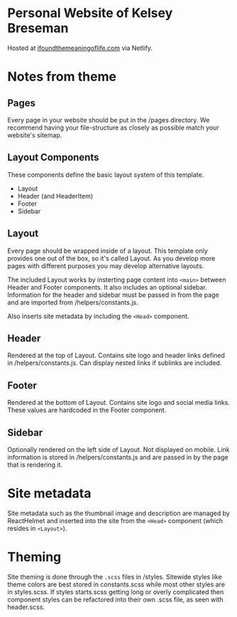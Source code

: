 # Personal Website of Kelsey Breseman
Hosted at [ifoundthemeaningoflife.com](//ifoundthemeaningoflife.com) via Netlify.

# Notes from theme
## Pages
Every page in your website should be put in the /pages directory. We recommend having your file-structure as closely as possible match your website's sitemap.

## Layout Components
These components define the basic layout system of this template.
* Layout
* Header (and HeaderItem)
* Footer
* Sidebar

## Layout
Every page should be wrapped inside of a layout. This template only provides one out of the box, so it's called Layout. As you develop more pages with different purposes you may develop alternative layouts.

The included Layout works by insterting page content into ```<main>``` between Header and Footer components. It also includes an optional sidebar. Information for the header and sidebar must be passed in from the page and are imported from /helpers/constants.js.

Also inserts site metadata by including the ```<Head>``` component.

## Header
Rendered at the top of Layout. Contains site logo and header links defined in /helpers/constants.js. Can display nested links if sublinks are included.

## Footer
Rendered at the bottom of Layout. Contains site logo and social media links. These values are hardcoded in the Footer component.

## Sidebar
Optionally rendered on the left side of Layout. Not displayed on mobile. Link information is stored in /helpers/constants.js and are passed in by the page that is rendering it.

# Site metadata
Site metadata such as the thumbnail image and description are managed by ReactHelmet and inserted into the site from the ```<Head>``` component (which resides in ```<Layout>```).

# Theming
Site theming is done through the `.scss` files in /styles. Sitewide styles like theme colors are best stored in constants.scss while most other styles are in styles.scss. If styles starts.scss getting long or overly complicated then component styles can be refactored into their own .scss file, as seen with header.scss.

